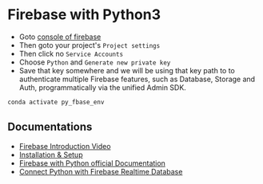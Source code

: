 # Firebase with Python3

- Goto [console of firebase](https://console.firebase.google.com/)
- Then goto your project's `Project settings`
- Then click no `Service Accounts`
- Choose `Python` and `Generate new private key`
- Save that key somewhere and we will be using that key path to to authenticate multiple Firebase features, such as Database, Storage and Auth, programmatically via the unified Admin SDK.


```sh
conda activate py_fbase_env
```

## Documentations

- [Firebase Introduction Video](https://www.youtube.com/watch?v=p9pgI3Mg-So)
- [Installation & Setup](https://firebase.google.com/docs/database/rest/start)
- [Firebase with Python official Documentation](https://firebase.google.com/docs/reference/admin/python?hl=en)
- [Connect Python with Firebase Realtime Database](https://www.youtube.com/watch?v=BnrkTpgH5Vc)
